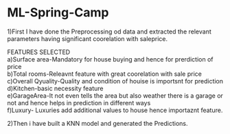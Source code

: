 # ML-Spring-Camp
1)First I have done the Preprocessing od data and extracted the relevant parameters having significant coorelation with saleprice.

FEATURES SELECTED
<br>a)Surface area-Mandatory for house buying and hence for prerdiction of price
<br>b)Total rooms-Releavnt feature with great coorelation with sale price
<br>c)Overall Qyuality-Quality and condition of houise is importsnt for prediction
<br>d)Kitchen-basic necessity feature
<br>e)GarageArea-It not even tells the area but also weather there is a garage or not and hence helps in prediction in different ways
<br>f)Luxury- Luxuries add additional values to house hence importaznt feature.

2)Then i have built a KNN model and generated the Predictions. 
